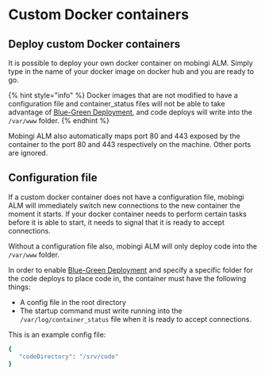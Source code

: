 # Custom Docker containers

## Deploy custom Docker containers

It is possible to deploy your own docker container on mobingi ALM. Simply type in the name of your docker image on docker hub and you are ready to go.

{% hint style="info" %}
Docker images that are not modified to have a configuration file and container\_status files will not be able to take advantage of [Blue-Green Deployment](https://docs2.mobingi.com/v/v2/guides-and-tutorials/others/blue-green-deployment), and code deploys will write into the `/var/www` folder.
{% endhint %}

Mobingi ALM also automatically maps port 80 and 443 exposed by the container to the port 80 and 443 respectively on the machine. Other ports are ignored.  


## Configuration file

If a custom docker container does not have a configuration file, mobingi ALM will immediately switch new connections to the new container the moment it starts. If your docker container needs to perform certain tasks before it is able to start, it needs to signal that it is ready to accept connections.

Without a configuration file also, mobingi ALM will only deploy code into the `/var/www` folder.

In order to enable [Blue-Green Deployment](https://docs2.mobingi.com/v/v2/guides-and-tutorials/others/blue-green-deployment) and specify a specific folder for the code deploys to place code in, the container must have the following things:

* A config file in the root directory
* The startup command must write running into the `/var/log/container_status` file when it is ready to accept connections.

This is an example config file:

```ruby
{
   "codeDirectory": "/srv/code"
}
```

